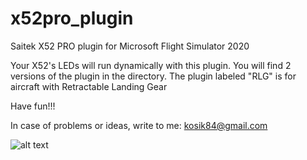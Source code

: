 # x52pro_plugin

Saitek X52 PRO plugin for Microsoft Flight Simulator 2020

Your X52's LEDs will run dynamically with this plugin.
You will find 2 versions of the plugin in the directory. The plugin labeled "RLG" is for aircraft with Retractable Landing Gear

Have fun!!!

In case of problems or ideas, write to me: kosik84@gmail.com

![alt text](http://url/to/img.png)
